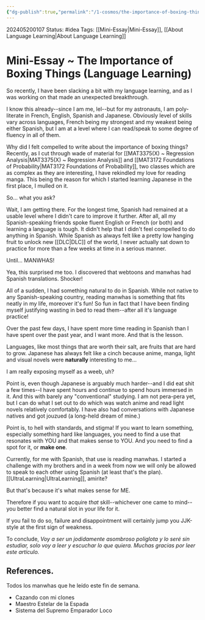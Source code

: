 ```yaml
---
{"dg-publish":true,"permalink":"/1-cosmos/the-importance-of-boxing-things/"}
---
```


202405200107
Status: #idea
Tags: [[Mini-Essay\|Mini-Essay]], [[About Language Learning\|About Language Learning]]
# Mini-Essay ~ The Importance of Boxing Things (Language Learning)

So recently, I have been slacking a bit with my language learning, and as I was working on that made an unexpected breakthrough.

I know this already--since I am me, lel--but for my astronauts, I am poly-literate in French, English, Spanish and Japanese. Obviously level of skills vary across languages, French being my strongest and my weakest being either Spanish, but I am at a level where I can read/speak to some degree of fluency in all of them. 

Why did I felt compelled to write about the importance of boxing things? Recently, as I cut through wade of material for [[MAT3375(X) ~ Regression Analysis\|MAT3375(X) ~ Regression Analysis]] and [[MAT3172 Foundations of Probability\|MAT3172 Foundations of Probability]], two classes which are as complex as they are interesting, I have rekindled my love for reading manga. This being the reason for which I started learning Japanese in the first place, I mulled on it.

So... what you ask?

Wait, I am getting there. For the longest time, Spanish had remained at a usable level where I didn't care to improve it further. After all, all my Spanish-speaking friends spoke fluent English or French (or both) and learning a language is tough. It didn't help that I didn't feel compelled to do anything in Spanish. While Spanish as always felt like a pretty low hanging fruit to unlock new [[DLC\|DLC]] of the world, I never actually sat down to practice for more than a few weeks at time in a serious manner. 

Until... MANWHAS!

Yea, this surprised me too. I discovered that webtoons and manwhas had Spanish translations. Shocker! 

All of a sudden, I had something natural to do in Spanish. While not native to any Spanish-speaking country, reading manwhas is something that fits neatly in my life, moreover it's fun! So fun in fact that I have been finding myself justifying wasting in bed to read them--after all it's language practice! 

Over the past few days, I have spent more time reading in Spanish than I have spent over the past year, and I want more. And that is the lesson.

Languages, like most things that are worth their salt, are fruits that are hard to grow. Japanese has always felt like a cinch because anime, manga, light and visual novels were **naturally** interesting to me...

I am really exposing myself as a weeb, uh? 

Point is, even though Japanese is arguably much harder--and I did eat shit a few times--I have spent hours and continue to spend hours immersed in it. And this with barely any "conventional" studying. I am not pera-pera yet, but I can do what I set out to do which was watch anime and read light novels relatively comfortably. I have also had conversations with Japanese natives and got jouzued (a long-held dream of mine.)

Point is, to hell with standards, and stigma! If you want to learn something, especially something hard like languages, you need to find a use that resonates with YOU and that makes sense to YOU. And you need to find a spot for it, or **make one**.

Currently, for me with Spanish, that use is reading manwhas. I started a challenge with my brothers and in a week from now we will only be allowed to speak to each other using Spanish (at least that's the plan). [[UltraLearning\|UltraLearning]], amirite?

But that's because it's what makes sense for ME.

Therefore if you want to acquire *that* skill--whichever one came to mind--you better find a natural slot in your life for it.

If you fail to do so, failure and disappointment will certainly jump you JJK-style at the first sign of weakness.

To conclude,
*Voy a ser un jodidamente asombroso poliglota y lo seré sin estudiar, solo voy a leer y escuchar lo que quiera. Muchas gracias por leer este artículo.*
## References. 
Todos los manwhas que he leído este fin de semana.
- Cazando con mi clones
- Maestro Estelar de la Espada
- Sistema del Supremo Emparador Loco
